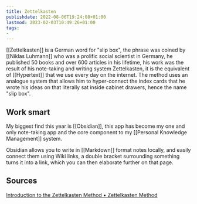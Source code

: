 ```yaml
---
title: Zettelkasten
publishdate: 2022-08-06T19:24:08+01:00
lastmod: 2023-02-03T10:49:26+01:00
tags: 
- 
---
```










[[Zettelkasten]] is a German word for "slip box", the phrase was coined by [[Niklas Luhmann]] who was a prolific social scientist in Germany, he published 50 books and over 600 articles in his lifetime, his work was the result of his note-taking and writing system Zettelkasten, it is the equivalent of [[Hypertext]] that we use every day on the internet. The method uses an analogue system that allows him to hyper-connect the index cards that he wrote his ideas on that literally sat inside cabinet drawers, hence the name "slip box". 



## Work smart



My biggest find this year is [[Obsidian]], this app has become my one and only note-taking app and the core component to my [[Personal Knowledge Management]] system.  



Obsidian allows you to write in [[Markdown]] format notes locally, and easily connect them using Wiki links, a double bracket surrounding something turns it into a link, which you can then elaborate further on that page. 





## Sources



[Introduction to the Zettelkasten Method • Zettelkasten Method](https://zettelkasten.de/introduction/)






